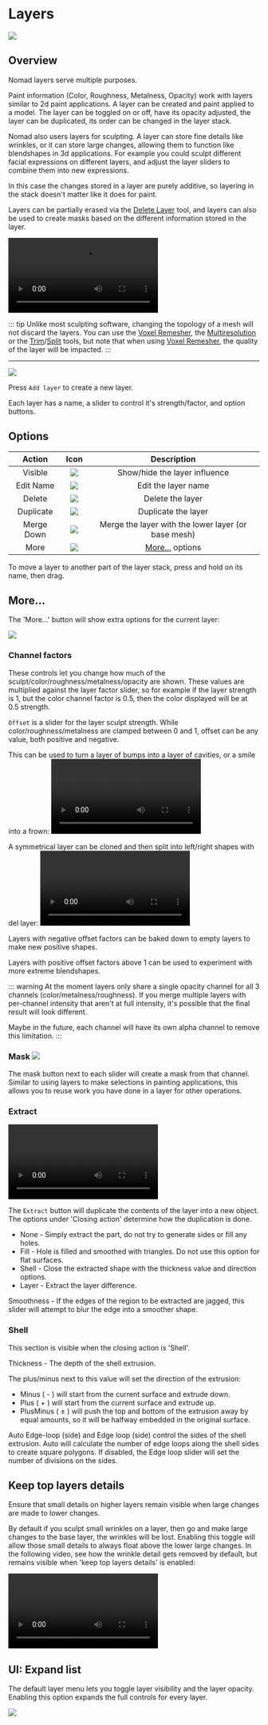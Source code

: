 # Layers

![](./images/layers_overview.png) 

## Overview

Nomad layers serve multiple purposes.

Paint information (Color, Roughness, Metalness, Opacity) work with layers similar to 2d paint applications. A layer can be created and paint applied to a model. The layer can be toggled on or off, have its opacity adjusted, the layer can be duplicated, its order can be changed in the layer stack.

Nomad also users layers for sculpting. A layer can store fine details like wrinkles, or it can store large changes, allowing them to function like blendshapes in 3d applications. For example you could sculpt different facial expressions on different layers, and adjust the layer sliders to combine them into new expressions.

In this case the changes stored in a layer are purely additive, so layering in the stack doesn't matter like it does for paint.

Layers can be partially erased via the [Delete Layer](tools.md#delete-layer) tool, and layers can also be used to create masks based on the different information stored in the layer.

![](./videos/layer.mp4)

::: tip
Unlike most sculpting software, changing the topology of a mesh will not discard the layers. You can use the [Voxel Remesher](topology.md#voxel-remesher), the [Multiresolution](topology.md#multiresolution) or the [Trim](tools.md#trim)/[Split](tools.md#split) tools, but note that when using [Voxel Remesher](topology.md#voxel-remesher), the quality of the layer will be impacted.
:::

----

![](./images/layers_menu.png)

Press `Add layer` to create a new layer.

Each layer has a name, a slider to control it's strength/factor, and option buttons.

## Options

| Action       | Icon                             | Description  |
| :---:        | :---:                            | :---:        |
| Visible      | ![](./icons/eye_open.png#icon)   | Show/hide the layer influence |
| Edit Name    | ![](./icons/pencil.png#icon)     | Edit the layer name |
| Delete       | ![](./icons/trash.png#icon)      | Delete the layer |
| Duplicate    | ![](./icons/clone.png#icon)      | Duplicate the layer |
| Merge Down   | ![](./icons/merge_down.png#icon) | Merge the layer with the lower layer (or base mesh) |
| More         | ![](./icons/more.png#icon)       | [More...](#more) options |

To move a layer to another part of the layer stack, press and hold on its name, then drag.

## More...

The 'More...' button will show extra options for the current layer:

![](./images/layers_more.png) 

### Channel factors

These controls let you change how much of the sculpt/color/roughness/metalness/opacity are shown. These values are multiplied against the layer factor slider, so for example if the layer strength is 1, but the color channel factor is 0.5, then the color displayed will be at 0.5 strength.

`Offset` is a slider for the layer sculpt strength. While color/roughness/metalness are clamped between 0 and 1, offset can be any value, both positive and negative. 

This can be used to turn a layer of bumps into a layer of cavities, or a smile into a frown:
![](./videos/layer_happysad.mp4)


A symmetrical layer can be cloned and then split into left/right shapes with del layer:
![](./videos/layer_leftright.mp4)

Layers with negative offset factors can be baked down to empty layers to make new positive shapes.

Layers with positive offset factors above 1 can be used to experiment with more extreme blendshapes.


::: warning
At the moment layers only share a single opacity channel for all 3 channels (color/metalness/roughness).
If you merge multiple layers with per-channel intensity that aren't at full intensity, it's possible that the final result will look different.

Maybe in the future, each channel will have its own alpha channel to remove this limitation.
:::


### Mask ![](./icons/tool_mask.png#icon#left)
The mask button next to each slider will create a mask from that channel. Similar to using layers to make selections in painting applications, this allows you to reuse work you have done in a layer for other operations.

### Extract

![](./videos/layer_shell.mp4)

The `Extract` button will duplicate the contents of the layer into a new object. The options under 'Closing action' determine how the duplication is done.

* None - Simply extract the part, do not try to generate sides or fill any holes.
* Fill - Hole is filled and smoothed with triangles. Do not use this option for flat surfaces.
* Shell - Close the extracted shape with the thickness value and direction options.
* Layer - Extract the layer difference.

Smoothness - If the edges of the region to be extracted are jagged, this slider will attempt to blur the edge into a smoother shape. 

### Shell
This section is visible when the closing action is 'Shell'. 

Thickness - The depth of the shell extrusion. 

The plus/minus next to this value will set the direction of the extrusion:
* Minus ( - ) will start from the current surface and extrude down. 
* Plus ( + ) will start from the current surface and extrude up.
* PlusMinus ( ± ) will push the top and bottom of the extrusion away by equal amounts, so it will be halfway embedded in the original surface.

Auto Edge-loop (side) and Edge loop (side) control the sides of the shell extrusion. Auto will calculate the number of edge loops along the shell sides to create square polygons. If disabled, the Edge loop slider will set the number of divisions on the sides.

## Keep top layers details

Ensure that small details on higher layers remain visible when large changes are made to lower changes.

By default if you sculpt small wrinkles on a layer, then go and make large changes to the base layer, the wrinkles will be lost. Enabling this toggle will allow those small details to always float above the lower large changes. In the following video, see how the wrinkle detail gets removed by default, but remains visible when 'keep top layers details' is enabled:

![](./videos/layers_details.mp4)


## UI: Expand list

The default layer menu lets you toggle layer visibility and the layer opacity. Enabling this option expands the full controls for every layer.

![](./images/layers_expand.png)
